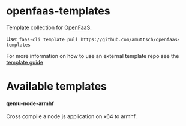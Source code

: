 # openfaas-templates
Template collection for [OpenFaaS](https://openfaas.com).

Use: `faas-cli template pull https://github.com/amuttsch/openfaas-templates`

For more information on how to use an external template repo see the [template guide](https://github.com/openfaas/faas-cli/blob/master/guide/TEMPLATE.md)

# Available templates

#### qemu-node-armhf

Cross compile a node.js application on x64 to armhf.
